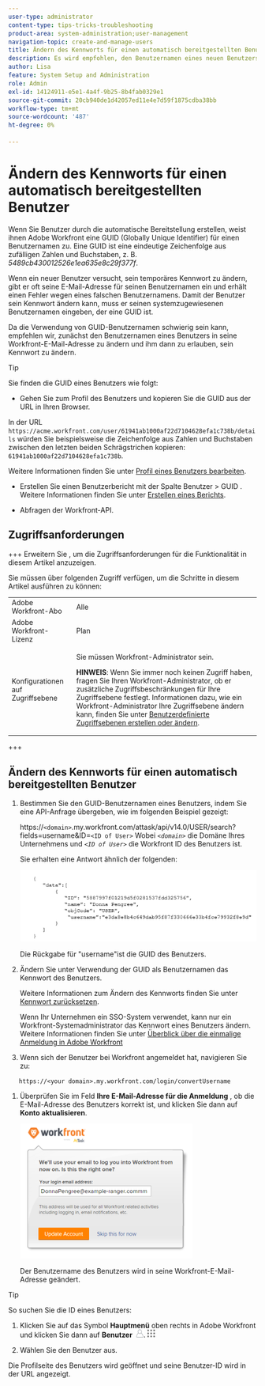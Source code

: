 ```yaml
---
user-type: administrator
content-type: tips-tricks-troubleshooting
product-area: system-administration;user-management
navigation-topic: create-and-manage-users
title: Ändern des Kennworts für einen automatisch bereitgestellten Benutzer
description: Es wird empfohlen, den Benutzernamen eines neuen Benutzers in seine Workfront-E-Mail-Adresse zu ändern und ihm dann zu erlauben, sein Passwort zu ändern.
author: Lisa
feature: System Setup and Administration
role: Admin
exl-id: 14124911-e5e1-4a4f-9b25-8b4fab0329e1
source-git-commit: 20cb940de1d42057ed11e4e7d59f1875cdba38bb
workflow-type: tm+mt
source-wordcount: '487'
ht-degree: 0%

---
```


# Ändern des Kennworts für einen automatisch bereitgestellten Benutzer

Wenn Sie Benutzer durch die automatische Bereitstellung erstellen, weist ihnen Adobe Workfront eine GUID (Globally Unique Identifier) für einen Benutzernamen zu. Eine GUID ist eine eindeutige Zeichenfolge aus zufälligen Zahlen und Buchstaben, z. B. *5489cb430012526e1ea635e8c29f377f*.

Wenn ein neuer Benutzer versucht, sein temporäres Kennwort zu ändern, gibt er oft seine E-Mail-Adresse für seinen Benutzernamen ein und erhält einen Fehler wegen eines falschen Benutzernamens. Damit der Benutzer sein Kennwort ändern kann, muss er seinen systemzugewiesenen Benutzernamen eingeben, der eine GUID ist.

Da die Verwendung von GUID-Benutzernamen schwierig sein kann, empfehlen wir, zunächst den Benutzernamen eines Benutzers in seine Workfront-E-Mail-Adresse zu ändern und ihm dann zu erlauben, sein Kennwort zu ändern.

>[!TIP]
>
>Sie finden die GUID eines Benutzers wie folgt:
>
>* Gehen Sie zum Profil des Benutzers und kopieren Sie die GUID aus der URL in Ihren Browser.
>
>  In der URL `https://acme.workfront.com/user/61941ab1000af22d7104628efa1c738b/details` würden Sie beispielsweise die Zeichenfolge aus Zahlen und Buchstaben zwischen den letzten beiden Schrägstrichen kopieren: `61941ab1000af22d7104628efa1c738b`.
>
>  Weitere Informationen finden Sie unter [Profil eines Benutzers bearbeiten](../../../administration-and-setup/add-users/create-and-manage-users/edit-a-users-profile.md).
>
>* Erstellen Sie einen Benutzerbericht mit der Spalte Benutzer > GUID . Weitere Informationen finden Sie unter [Erstellen eines Berichts](../../../reports-and-dashboards/reports/creating-and-managing-reports/create-report.md).
>
>* Abfragen der Workfront-API.
>

## Zugriffsanforderungen

+++ Erweitern Sie , um die Zugriffsanforderungen für die Funktionalität in diesem Artikel anzuzeigen.

Sie müssen über folgenden Zugriff verfügen, um die Schritte in diesem Artikel ausführen zu können:

<table style="table-layout:auto"> 
 <col> 
 <col> 
 <tbody> 
  <tr> 
   <td role="rowheader">Adobe Workfront-Abo</td> 
   <td>Alle</td> 
  </tr> 
  <tr> 
   <td role="rowheader">Adobe Workfront-Lizenz</td> 
   <td>Plan</td> 
  </tr> 
  <tr> 
   <td role="rowheader">Konfigurationen auf Zugriffsebene</td> 
   <td> <p>Sie müssen Workfront-Administrator sein.</p> <p><b>HINWEIS</b>: Wenn Sie immer noch keinen Zugriff haben, fragen Sie Ihren Workfront-Administrator, ob er zusätzliche Zugriffsbeschränkungen für Ihre Zugriffsebene festlegt. Informationen dazu, wie ein Workfront-Administrator Ihre Zugriffsebene ändern kann, finden Sie unter <a href="../../../administration-and-setup/add-users/configure-and-grant-access/create-modify-access-levels.md" class="MCXref xref">Benutzerdefinierte Zugriffsebenen erstellen oder ändern</a>.</p> </td> 
  </tr> 
 </tbody> 
</table>

+++

## Ändern des Kennworts für einen automatisch bereitgestellten Benutzer

1. Bestimmen Sie den GUID-Benutzernamen eines Benutzers, indem Sie eine API-Anfrage übergeben, wie im folgenden Beispiel gezeigt:

   https://`<domain>`.my.workfront.com/attask/api/v14.0/USER/search?fields=username&amp;ID=`<ID of User>` Wobei *`<domain>`* die Domäne Ihres Unternehmens und *`<ID of User>`* die Workfront ID des Benutzers ist.

   Sie erhalten eine Antwort ähnlich der folgenden:

   ![](assets/get-guid.png)

   Die Rückgabe für &quot;username&quot;ist die GUID des Benutzers.

1. Ändern Sie unter Verwendung der GUID als Benutzernamen das Kennwort des Benutzers.

   Weitere Informationen zum Ändern des Kennworts finden Sie unter [Kennwort zurücksetzen](../../../workfront-basics/manage-your-account-and-profile/managing-your-workfront-account/reset-your-password.md).

   Wenn Ihr Unternehmen ein SSO-System verwendet, kann nur ein Workfront-Systemadministrator das Kennwort eines Benutzers ändern. Weitere Informationen finden Sie unter [Überblick über die einmalige Anmeldung in Adobe Workfront](../../../administration-and-setup/add-users/single-sign-on/sso-in-workfront.md)

1. Wenn sich der Benutzer bei Workfront angemeldet hat, navigieren Sie zu:

```
   https://<your domain>.my.workfront.com/login/convertUsername
```

1. Überprüfen Sie im Feld **Ihre E-Mail-Adresse für die Anmeldung** , ob die E-Mail-Adresse des Benutzers korrekt ist, und klicken Sie dann auf **Konto aktualisieren**.

   ![](assets/guidusername-350x272.png)

   Der Benutzername des Benutzers wird in seine Workfront-E-Mail-Adresse geändert.

>[!TIP]
>
>So suchen Sie die ID eines Benutzers:
>
>1. Klicken Sie auf das Symbol **Hauptmenü** oben rechts in Adobe Workfront und klicken Sie dann auf **Benutzer** ![](assets/users-icon-in-main-menu.png).![](assets/main-menu-icon.png)
>
>1. Wählen Sie den Benutzer aus.
>
>   Die Profilseite des Benutzers wird geöffnet und seine Benutzer-ID wird in der URL angezeigt.
>
